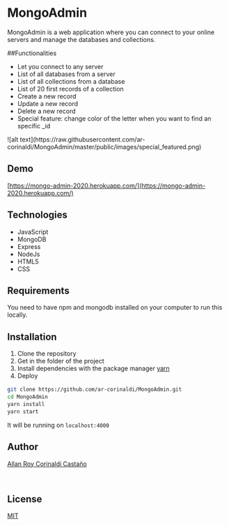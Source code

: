 # MongoAdmin

MongoAdmin is a web application where you can connect to your online servers and manage the databases and collections.

##Functionalities

<ul> <li>Let you connect to any server</li> <li>List of all databases from a server</li> <li>List of all collections from a database</li> <li>List of 20 first records of a collection</li> <li>Create a new record</li> <li>Update a new record</li> <li>Delete a new record</li><li>Special feature: change color of the letter when you want to find an specific _id</li> </ul>
![alt text](https://raw.githubusercontent.com/ar-corinaldi/MongoAdmin/master/public/images/special_featured.png)

## Demo

[https://mongo-admin-2020.herokuapp.com/](https://mongo-admin-2020.herokuapp.com/)

## Technologies 
<ul>
  <li>JavaScript</li>
  <li>MongoDB</li>
  <li>Express</li>
  <li>NodeJs</li>
  <li>HTML5</li>
  <li>CSS</li>
  </ul>

## Requirements

You need to have npm and mongodb installed on your computer to run this locally.

## Installation

1. Clone the repository
2. Get in the folder of the project
3. Install dependencies with the package manager [yarn](https://yarnpkg.com/)
4. Deploy
```bash
git clone https://github.com/ar-corinaldi/MongoAdmin.git
cd MongoAdmin
yarn install
yarn start
```

It will be running on ```localhost:4000 ```

## Author

[Allan Roy Corinaldi Castaño](https://github.com/ar-corinaldi)

<br>

## License
[MIT](https://choosealicense.com/licenses/mit/)
